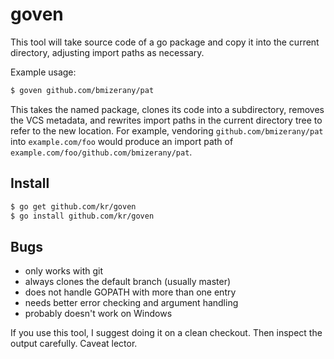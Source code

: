 # goven

This tool will take source code of a go package
and copy it into the current directory, adjusting
import paths as necessary.

Example usage:

```bash
$ goven github.com/bmizerany/pat
```

This takes the named package, clones its code into
a subdirectory, removes the VCS metadata, and
rewrites import paths in the current directory tree
to refer to the new location. For example, vendoring
`github.com/bmizerany/pat` into `example.com/foo` would
produce an import path of
`example.com/foo/github.com/bmizerany/pat`.

## Install

```bash
$ go get github.com/kr/goven
$ go install github.com/kr/goven
```

## Bugs

- only works with git
- always clones the default branch (usually master)
- does not handle GOPATH with more than one entry
- needs better error checking and argument handling
- probably doesn't work on Windows

If you use this tool, I suggest doing it on a clean checkout.
Then inspect the output carefully. Caveat lector.
